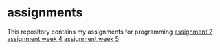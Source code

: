 # assignments
This repository contains my assignments for programming
[assignment 2](http://localhost:8888/notebooks/Assignment_week_2.ipynb)
[assignment week 4](https://github.com/maximdevree/assignments/blob/master/Assignment_week_4.ipynb)
[assignment week 5](https://github.com/maximdevree/assignments/blob/master/Assignment_week_5.ipynb)

